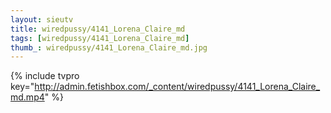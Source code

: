 ```yaml
--- 
layout: sieutv
title: wiredpussy/4141_Lorena_Claire_md
tags: [wiredpussy/4141_Lorena_Claire_md]
thumb_: wiredpussy/4141_Lorena_Claire_md.jpg
---
```

{% include tvpro key="http://admin.fetishbox.com/_content/wiredpussy/4141_Lorena_Claire_md.mp4" %} 
